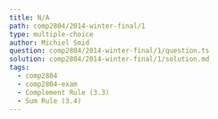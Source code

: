 ```yaml
---
title: N/A
path: comp2804/2014-winter-final/1
type: multiple-choice
author: Michiel Smid
question: comp2804/2014-winter-final/1/question.ts
solution: comp2804/2014-winter-final/1/solution.md
tags:
  - comp2804
  - comp2804-exam
  - Complement Rule (3.3)
  - Sum Rule (3.4)
---
```

